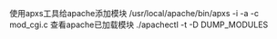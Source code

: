使用apxs工具给apache添加模块
/usr/local/apache/bin/apxs -i -a -c mod_cgi.c
查看apache已加载模块
./apachectl -t -D DUMP_MODULES
